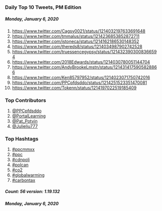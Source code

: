 ### Daily Top 10 Tweets, PM Edition
##### Monday, January 6, 2020
 1) https://www.twitter.com/Cagsy0021/status/1214032197633691648
 2) https://www.twitter.com/tmmalus/status/1214236853852872711
 3) https://www.twitter.com/istoneca/status/1214162186530148352
 4) https://www.twitter.com/thereds8/status/1214034987902742528
 5) https://www.twitter.com/truessencegypsy/status/1214323903008366594
 6) https://www.twitter.com/2018Edwards/status/1214030780051144704
 7) https://www.twitter.com/AndyBrookeLmstn/status/1214314175905828866
 8) https://www.twitter.com/Ken85797952/status/1214023071750742016
 9) https://www.twitter.com/PPCpfdsddo/status/1214251523351470081
10) https://www.twitter.com/Tokenn/status/1214197022519185409

### Top Contributors
  1) [@PPCpfdsddo](https://www.twitter.com/PPCpfdsddo)
  2) [@PortalLearning](https://www.twitter.com/PortalLearning)
  3) [@Pat_Potvin](https://www.twitter.com/Pat_Potvin)
  4) [@Julieliu777](https://www.twitter.com/Julieliu777)


### Top Hashtags

  1) [#ppcmmxx](https://www.twitter.com/hashtag/ppcmmxx)
  2) [#ppc](https://www.twitter.com/hashtag/ppc)
  3) [#cdnpoli](https://www.twitter.com/hashtag/cdnpoli)
  4) [#polcan](https://www.twitter.com/hashtag/polcan)
  5) [#co2](https://www.twitter.com/hashtag/co2)
  6) [#globalwarming](https://www.twitter.com/hashtag/globalwarming)
  7) [#carbontax](https://www.twitter.com/hashtag/carbontax)

##### Count: 56	version: 1.19.132
##### Monday, January 6, 2020

